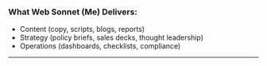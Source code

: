 ### **What Web Sonnet (Me) Delivers:**

- Content (copy, scripts, blogs, reports)
- Strategy (policy briefs, sales decks, thought leadership)
- Operations (dashboards, checklists, compliance)

---
